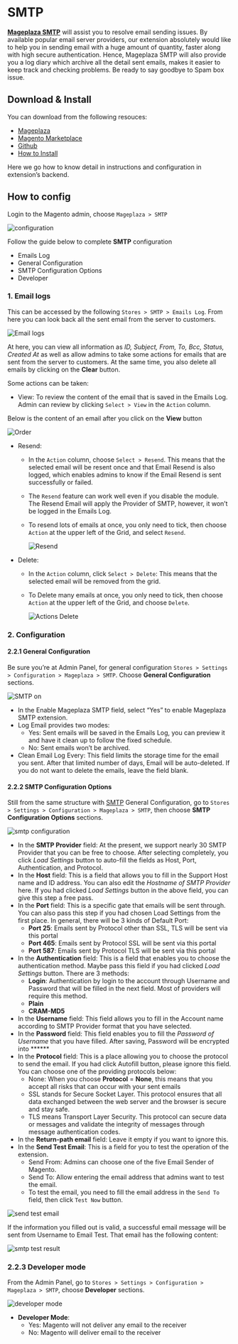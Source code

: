 # SMTP

**[Mageplaza SMTP](https://www.mageplaza.com/magento-2-smtp/)** will assist you to resolve email sending issues. By available popular email server providers, our extension absolutely would like to help you in sending email with a huge amount of quantity, faster along with high secure authentication. Hence, Mageplaza SMTP will also provide you a log diary which archive all the detail sent emails, makes it easier to keep track and checking problems. Be ready to say goodbye to Spam box issue.

## Download & Install

You can download from the following resouces:

- [Mageplaza](https://www.mageplaza.com/magento-2-smtp/)
- [Magento Marketplace](https://marketplace.magento.com/mageplaza-module-smtp.html)
- [Github](https://github.com/mageplaza/magento-2-smtp)
- [How to Install](https://www.mageplaza.com/install-magento-2-extension/)


Here we go how to know detail in instructions and configuration in extension’s backend.

## How to config

Login to the Magento admin, choose `Mageplaza > SMTP`

![configuration](https://i.imgur.com/SfUoDG1.png)

Follow the guide below to complete **SMTP** configuration

* Emails Log
* General Configuration
* SMTP Configuration Options
* Developer

### 1. Email logs

This can be accessed by the following  `Stores > SMTP > Emails Log`. From here you can look back all the sent email from the server to customers.

![Email logs](https://i.imgur.com/ad8w9WV.png)

At here, you can view all information as *ID, Subject, From, To, Bcc, Status, Created At* as well as allow admins to take some actions for emails that are sent from the server to customers. At the same time, you also delete all emails by clicking on the **Clear** button.

Some actions can be taken:

* View: To review the content of the email that is saved in the Emails Log. Admin can review by clicking `Select > View` in the `Action` column.

Below is the content of an email after you click on the **View** button

![Order](https://i.imgur.com/IZ7EuMt.png)

* Resend:

  * In the `Action` column, choose `Select > Resend`. This means that the selected email will be resent once and that Email Resend is also logged, which enables admins to know if the Email Resend is sent successfully or failed.
  * The `Resend` feature can work well even if you disable the module. The Resend Email will apply the Provider of SMTP, however, it won’t be logged in the Emails Log.
  * To resend lots of emails at once, you only need to tick, then choose `Action` at the upper left of the Grid, and select `Resend`.

      ![Resend](https://i.imgur.com/pS7OfD0.png)

* Delete: 

  * In the `Action` column, click `Select > Delete`: This means that the selected email will be removed from the grid.
  * To Delete many emails at once, you only need to tick, then choose `Action` at the upper left of the Grid, and choose `Delete`.

      ![Actions Delete](https://i.imgur.com/zX11Azm.png)

### 2. Configuration

#### 2.2.1 General Configuration

Be sure you’re at Admin Panel, for general configuration `Stores > Settings > Configuration > Mageplaza > SMTP`. Choose **General Configuration** sections.

![SMTP on](https://i.imgur.com/Hm7Wofm.png)

* In the Enable Mageplaza SMTP field, select “Yes” to enable Mageplaza SMTP extension.
* Log Email provides two modes:
  * Yes: Sent emails will be saved in the Emails Log, you can preview it and have it clean up to follow the fixed schedule.
  * No: Sent emails won’t be archived.
* Clean Email Log Every: This field limits the storage time for the email you sent. After that limited number of days, Email will be auto-deleted. If you do not want to delete the emails, leave the field blank.


#### 2.2.2 SMTP Configuration Options
Still from the same structure with [SMTP](https://github.com/mageplaza/magento-2-smtp) General Configuration, go to `Stores > Settings > Configuration > Mageplaza > SMTP`, then choose **SMTP Configuration Options** sections.

![smtp configuration](https://i.imgur.com/uM3osyl.png)

* In the **SMTP Provider** field: At the present, we support nearly 30 SMTP Provider that you can be free to choose. After selecting completely, you click *Load Settings* button to auto-fill the fields as Host, Port, Authentication, and Protocol.
* In the **Host** field: This is a field that allows you to fill in the Support Host name and ID address. You can also edit the *Hostname of SMTP Provider* here. If you had clicked *Load Settings* button in the above field, you can give this step a free pass.
* In the **Port** field: This is a specific gate that emails will be sent through. You can also pass this step if you had chosen Load Settings from the first place. In general, there will be 3 kinds of Default Port:
  * **Port 25**: Emails sent by Protocol other than SSL, TLS will be sent via this portal
  * **Port 465**: Emails sent by Protocol SSL will be sent via this portal
  * **Port 587**: Emails sent by Protocol TLS will be sent via this portal
* In the **Authentication** field: This is a field that enables you to choose the authentication method. Maybe pass this field if you had clicked *Load Settings* button. There are 3 methods:
  * **Login**: Authentication by login to the account through Username and Password that will be filled in the next field. Most of providers will require this method.
  * **Plain**
  * **CRAM-MD5**
* In the **Username** field: This field allows you to fill in the Account name according to SMTP Provider format that you have selected.
* In the **Password** field: This field enables you to fill the *Password of Username* that you have filled. After saving, Password will be encrypted into ******
* In the **Protocol** field: This is a place allowing you to choose the protocol to send the email. If you had click Autofill button, please ignore this field. You can choose one of the providing protocols below:
  * None: When you choose **Protocol** = **None**, this means that you accept all risks that can occur with your sent emails
  * SSL stands for Secure Socket Layer. This protocol ensures that all data exchanged between the web server and the browser is secure and stay safe.
  * TLS means Transport Layer Security. This protocol can secure data or messages and validate the integrity of messages through message authentication codes. 
* In the **Return-path email** field: Leave it empty if you want to ignore this.
* In the **Send Test Email**: This is a field for you to test the operation of the extension.
  * Send From: Admins can choose one of the five Email Sender of Magento.
  * Send To: Allow entering the email address that admins want to test the email.
  * To test the email, you need to fill the email address in the `Send To` field, then click `Test Now` button.

![send test email](https://i.imgur.com/Qgi0sf5.png)

If the information you filled out is valid, a successful email message will be sent from Username to Email Test. That email has the following content:

![smtp test result](https://i.imgur.com/7aoGqeB.png)

### 2.2.3 Developer mode

From the Admin Panel, go to `Stores > Settings > Configuration > Mageplaza > SMTP`, choose **Developer** sections.

![developer mode](https://i.imgur.com/aSuMkBV.png)

* **Developer Mode**:
  * Yes: Magento will not deliver any email to the receiver
  * No: Magento will deliver email to the receiver
